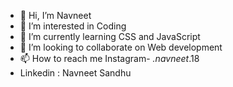 - 👋 Hi, I’m Navneet
- 👀 I’m interested in Coding
- 🌱 I’m currently learning CSS and JavaScript
- 💞️ I’m looking to collaborate on Web development
- 📫 How to reach me Instagram- _.navneet_.18
- Linkedin : Navneet Sandhu

<!---
sandhu131218/sandhu131218 is a ✨ special ✨ repository because its `README.md` (this file) appears on your GitHub profile.
You can click the Preview link to take a look at your changes.
--->
